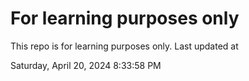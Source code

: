 # For learning purposes only
This repo is for learning purposes only.
Last updated at

Saturday, April 20, 2024 8:33:58 PM

